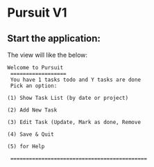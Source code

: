 # Pursuit V1
## Start the application:

The view will like the below:

    Welcome to Pursuit
     ================== 
     You have 1 tasks todo and Y tasks are done 
     Pick an option: 
    
    (1) Show Task List (by date or project)
    
    (2) Add New Task
    
    (3) Edit Task (Update, Mark as done, Remove
    
    (4) Save & Quit
    
    (5) for Help
    
     ============================================ 



